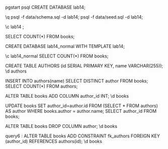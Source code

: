 
pgstart
psql
CREATE DATABASE lab14;  


\q
psql -f data/schema.sql -d lab14;
psql -f data/seed.sql -d lab14;


\c lab14 ; 

SELECT COUNT(*) FROM books;

CREATE DATABASE lab14_normal WITH TEMPLATE lab14;

\c lab14_normal 
SELECT COUNT(*) FROM books;

CREATE TABLE AUTHORS (id SERIAL PRIMARY KEY, name VARCHAR(255));
\d authors 

INSERT INTO authors(name) SELECT DISTINCT author FROM books; 
SELECT COUNT(*) FROM authors;

ALTER TABLE books ADD COLUMN author_id INT; 
\d books


UPDATE books SET author_id=author.id FROM (SELECT * FROM authors) AS author WHERE books.author = author.name;
SELECT author_id FROM books;

ALTER TABLE books DROP COLUMN author;
\d books

query6 :  ALTER TABLE books ADD CONSTRAINT fk_authors FOREIGN KEY (author_id) REFERENCES authors(id);
\d books